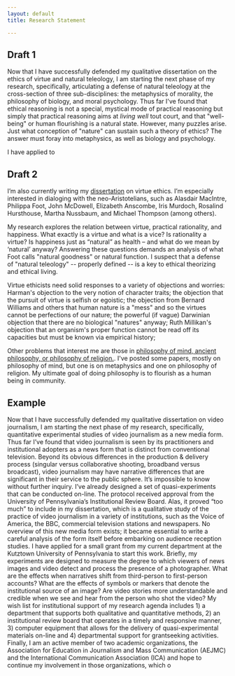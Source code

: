 ```yaml
---
layout: default
title: Research Statement

---
```


## Draft 1 ##

Now that I have successfully defended my qualitative dissertation on the ethics of virtue and natural teleology, I am starting the next phase of my research, specifically, articulating a defense of natural teleology at the cross-section of three sub-disciplines: the metaphysics of morality, the philosophy of biology, and moral psychology. Thus far I've found that ethical reasoning is not a special, mystical mode of practical reasoning but simply that practical reasoning aims at *living well* tout court, and that "well-being" or human flourishing is a natural state. However, many puzzles arise. Just what conception of "nature" can sustain such a theory of ethics? The answer must foray into metaphysics, as well as biology and psychology. 

I have applied to 


## Draft 2 ##

I’m also currently writing my [dissertation](/research) on virtue ethics. I’m especially interested in dialoging with the neo-Aristotelians, such as Alasdair MacIntre, Philippa Foot, John McDowell, Elizabeth Anscombe, Iris Murdoch, Rosalind Hursthouse, Martha Nussbaum, and Michael Thompson (among others). 

My research explores the relation between virtue, practical rationality, and happiness. What exactly is a virtue and what is a vice? Is rationality a virtue? Is happiness just as “natural” as health – and what do we mean by ‘natural’ anyway? Answering these questions demands an analysis of what Foot calls "natural goodness" or natural function. I suspect that a defense of "natural teleology" -- properly defined -- is a key to ethical theorizing and ethical living. 

Virtue ethicists need solid responses to a variety of objections and worries: Harman's objection to the very notion of character traits; the objection that the pursuit of virtue is selfish or egoistic; the objection from Bernard Williams and others that human nature is a "mess" and so the virtues cannot be perfections of our nature; the powerful (if vague) Darwinian objection that there are no biological "natures" anyway; Ruth Millikan's objection that an organism's proper function cannot be read off its capacities but must be known via empirical history; 

Other problems that interest me are those in [philosophy of mind, ancient philosophy, or philosophy of religion.](https://uky.academia.edu/KeithBuhler). I've posted some papers, mostly on philosophy of mind, but one is on metaphysics and one on philosophy of religion. My ultimate goal of doing philosophy is to flourish as a human being in community.


## Example
Now that I have successfully defended my qualitative dissertation on video journalism, I
am starting the next phase of my research, specifically, quantitative experimental studies
of video journalism as a new media form. Thus far I’ve found that video journalism is
seen by its practitioners and institutional adopters as a news form that is distinct from
conventional television. Beyond its obvious differences in the production & delivery
process (singular versus collaborative shooting, broadband versus broadcast), video
journalism may have narrative differences that are significant in their service to the
public sphere. It’s impossible to know without further inquiry.
I’ve already designed a set of quasi-experiments that can be conducted on-line. The
protocol received approval from the University of Pennsylvania’s Institutional Review
Board. Alas, it proved “too much” to include in my dissertation, which is a qualitative
study of the practice of video journalism in a variety of institutions, such as the Voice of
America, the BBC, commercial television stations and newspapers. No overview of this
new media form exists; it became essential to write a careful analysis of the form itself
before embarking on audience reception studies. I have applied for a small grant from my
current department at the Kutztown University of Pennsylvania to start this work.
Briefly, my experiments are designed to measure the degree to which viewers of news
images and video detect and process the presence of a photographer. What are the effects
when narratives shift from third-person to first-person accounts? What are the effects of
symbols or markers that denote the institutional source of an image? Are video stories
more understandable and credible when we see and hear from the person who shot the
video?
My wish list for institutional support of my research agenda includes 1) a department that
supports both qualitative and quantitative methods, 2) an institutional review board that
operates in a timely and responsive manner, 3) computer equipment that allows for the
delivery of quasi-experimental materials on-line and 4) departmental support for grantseeking
activities.
Finally, I am an active member of two academic organizations, the Association for
Education in Journalism and Mass Communication (AEJMC) and the International
Communication Association (ICA) and hope to continue my involvement in those
organizations, which o